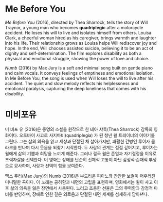 # Me Before You

*Me Before You* (2016), directed by Thea Sharrock, tells the story of Will Traynor, a young man who becomes **quadriplegic** after a motorcycle accident. He loses his will to live and isolates himself from others. Louisa Clark, a cheerful woman hired as his caregiver, brings warmth and laughter into his life. Their relationship grows as Louisa helps Will rediscover joy and hope. In the end, Will chooses assisted suicide, believing it to be an act of dignity and self-determination. The film explores disability as both a physical and emotional struggle, showing the power of love and choice.

*Numb* (2016) by Max Jury is a soft and minimal song built on gentle piano and calm vocals. It conveys feelings of emptiness and emotional isolation. In Me Before You, the song is used when Will loses the will to live after his accident. The quiet and slow melody reflects his helplessness and emotional paralysis, capturing the deep loneliness that comes with his disability.

# 미비포유

미 비포 유 (2016)은 동명의 소설을 원작으로 한 테아 샤록(Thea Sharrock) 감독의 영화이다. 오토바이 사고로 사지마비(quadriplegia) 가 된 청년 윌 트레이너의 이야기를 그린다. 그는 삶의 의욕을 잃고 세상과 단절된 채 살아가지만, 쾌활한 간병인 루이자 클라크를 만나며 다시 웃음을 되찾기 시작한다. 두 사람의 관계는 점점 깊어지고, 루이자는 윌에게 삶의 기쁨과 희망을 느끼게 해준다. 그러나 결국 윌은 존엄과 자기결정을 이유로 조력자살을 선택한다. 이 영화는 장애를 단순히 신체적 고통이 아닌 감정적‧존재적 투쟁으로 묘사하며, 사랑과 선택의 힘을 보여준다.

맥스 주리(Max Jury)의 Numb (2016)은 부드러운 피아노와 잔잔한 보컬이 어우러진 미니멀한 곡이다. 이 노래는 공허함과 내면의 고립을 표현하며, 영화에서는 윌이 사고 이후 삶의 의욕을 잃은 장면에서 사용된다. 느리고 조용한 선율은 그의 무력함과 감정적 마비를 반영하며, 장애로 인한 깊은 외로움과 단절된 내면 세계를 섬세하게 담아낸다.
